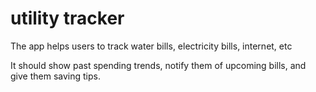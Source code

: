 # utility tracker



The app helps users to track water bills, electricity bills, internet, etc

It should show past spending trends, notify them of upcoming bills, and give them saving tips.
